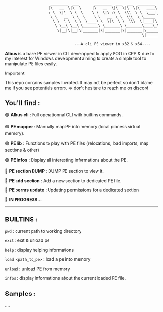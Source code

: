 ```CPP
                      
                     ________  ___       ________  ___  ___  ________      
                    |\   __  \|\  \     |\   __  \|\  \|\  \|\   ____\     
                    \ \  \|\  \ \  \    \ \  \|\ /\ \  \\\  \ \  \___|_    
                     \ \   __  \ \  \    \ \   __  \ \  \\\  \ \_____  \   
                      \ \  \ \  \ \  \____\ \  \|\  \ \  \\\  \|____|\  \  
                       \ \__\ \__\ \_______\ \_______\ \_______\____\_\  \ 
                        \|__|\|__|\|_______|\|_______|\|_______|\_________\
                                                               \|_________|
                                                                         
                                ---A cli PE viewer in x32 & x64----

```

**Albus** is a base PE viewer in CLI developped to apply POO in CPP & due to my interest for Windows development aiming to create a simple tool to manipulate PE files easily.


>[!Important]
>This repo contains samples I wroted. It may not be perfect so don't blame me if you see potentials errors. => don't hesitate to reach me on discord

## You'll find : 

🟢 **Albus cli** : Full operationnal CLI with builtins commands.

🟢 **PE mapper** : Manually map PE into memory (local process virtual memory).

🟢 **PE lib** : Functions to play with PE files (relocations, load imports, map sections & other)

🟢 **PE infos** : Display all interesting informations about the PE.

🔴 **PE section DUMP** : DUMP PE section to view it.

🔴 **PE add section** : Add a new section to dedicated PE file.

🔴 **PE perms update** : Updating permissions for a dedicated section

🔴 **IN PROGRESS...**

---

## BUILTINS : 

`pwd` : current path to working directory

`exit` : exit & unload pe

`help` : display helping informations

`load <path_to_pe>` : load a pe into memory

`unload` : unload PE from memory

`infos` : display informations about the current loaded PE file.

## Samples :

....
